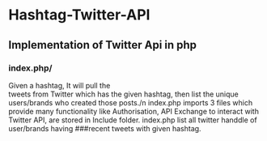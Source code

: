 # Hashtag-Twitter-API
## Implementation of Twitter Api in php
### index.php/
Given a hashtag, It will pull the<br> tweets from Twitter which has the given hashtag, then list the unique users/brands who created those posts./n 
index.php imports 3 files which provide many functionality like Authorisation,  API Exchange to interact with Twitter API, are stored in Include folder.
index.php list all twitter handdle of user/brands having ###recent tweets with given hashtag. 
